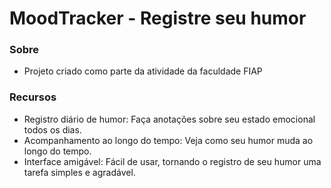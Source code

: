 # MoodTracker - Registre seu humor

### Sobre

* Projeto criado como parte da atividade da faculdade FIAP

### Recursos
* Registro diário de humor: Faça anotações sobre seu estado emocional todos os dias.
* Acompanhamento ao longo do tempo: Veja como seu humor muda ao longo do tempo.
* Interface amigável: Fácil de usar, tornando o registro de seu humor uma tarefa simples e agradável.
